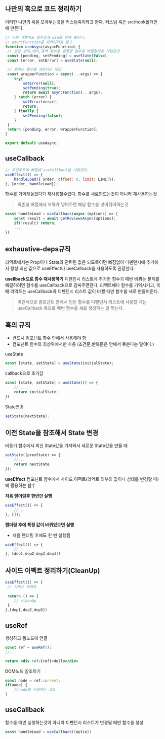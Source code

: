 ## 나만의 훅으로  코드 정리하기
이러한 나만의 훅을 모아두는것을 커스텀훅이라고 한다.
커스텀 훅은 src/hook폴더안에 만든다.
```jsx
// 다른 개발자도 알수있게 use를 앞에 붙인다.
// asyncFunction을 파라미터로 받고
function useAsync(asyncFunction) {
 // 로딩 상테,에러,콜백 함수를 실행할 함수를 배열형태로 리턴할것
 const [pending, setPending] = useState(false);
 const [error, setError] = useState(null);

 // 원하는 함수를 씌운다는 네임
 const wrapperFunction = async(...args) => {
	try{
		setError(null);
		setPending(true);
		return await asyncFunction(...args);	
	} catch (error) {
		setError(error);
		return;	
	} finally {
		setPending(false);	
	}
 }
 return [pending, error, wrapperFunction];
}

export default useAsync;
```

## useCallback
```jsx
// 무한루프에 빠질때 useCallback을 사용한다.
useEffect(() => {
	handleLoad({ order, offset: 0, limit: LIMIT});
}, [order, handleLoad]);
```
함수를 기억해놓았다가 재사용할수있다.
함수를 새로만드는것이 아니라 재사용하는것
> 의존성 배열에서 오류가 넣어주면  해당  함수를 넣어줘야하는것
```jsx
const handleLoad = useCallback(async (options) => {
	const result = await getReviewsAsync(options);
	if(!result) return;
	...
})
```

## exhaustive-deps규칙
리액트에서는 Prop이나 State와 관련된 값은 되도록이면 빠짐없이 디펜던시에 추가해서 항상 최신 값으로 useEffect나 useCallback을 사용하도록 권장한다.

**usellback으로 함수 재사용하기**
디펜던시 리스트에 추가한 함수가 매번 바뀌는 문제를 해결하려면 함수를 useCallback으로 감싸주면된다. 리액트에다 함수를 기억시키고, 이때 리액트는 useCallback의 디펜던시 리스트 값이 바뀔 때만 함수를 새로 만들어준다.
> 이런식으로 컴포넌트 안에서 만든 함수를 디펜던시 리스트에 사용할 때는 useCallback 훅으로 매번 함수를 새로 생성하는 걸 막는다.

## 훅의 규칙
- 반드시 컴포넌트 함수 안에서 사용해야 함
- 컴포넌트 함수의 최상위에서만 사용 (조건문,반복문은 안에서 못쓴다는 말이다.)

useState
```jsx
const [state, setState] = useState(initialState);
```
callback으로 초기값
```jsx
const [state, setState] = useState(() => {
	// ...
	return initialState;
})
```
State변경
```jsx
setState(nextState);
```

## 이전 State을 참조해서 State 변경
비동기 함수에서 최신 State값을 가져와서 새로운 State값을 만들 때
```jsx
setState((prevState) => {
	//...
	return nextState
});
```

**useEffect**
컴포넌트 함수에서 사이드 이펙트(리액트 외부의 값이나 상태를 변경할 때)에 활용하는 함수

**처음 렌더링후 한번만 실행**
```jsx
useEffect(() => {
	// ...
}, []);
```

**렌더링 후에 특정 값이 바뀌었으면 실행**
- 처음 렌더링 후에도 한 번 실행됨
```jsx
useEffect(() => {
	// ...
}, [dep1,dep2,dep3,dep4])
```

## 사이드 이펙트 정리하기(CleanUp)
```jsx
useEffect(() => {
 // 사이드 이펙트
 
 return () => {
	// cleanUp 
 }
},[dep1,dep2,dep3])
```

## useRef
생성하고 돔노드에 연결
```jsx
const ref = useRef();
//...

return <div ref={ref}>Hello</div>
```
DOM노드 참조하기
```jsx
const node = ref.current;
if(node) {
	//node를 사용하는 코드
}
```

## useCallback
함수를 매번  실행하는것이  아니라 디펜던시 리스트가 변경될  때만 함수를 생성
```jsx
const handleLoad = useCallback((optio))
```